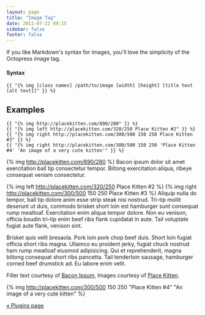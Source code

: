 ```yaml
---
layout: page
title: "Image Tag"
date: 2011-07-22 09:15
sidebar: false
footer: false
---
```


If you like Markdown's syntax for images, you'll love the simplicity of the Octopress image tag.

#### Syntax

    {{ "{% img [class names] /path/to/image [width] [height] [title text [alt text]]" }} %}

## Examples

    {{ "{% img http://placekitten.com/890/280" }} %}
    {{ "{% img left http://placekitten.com/320/250 Place Kitten #2" }} %}
    {{ "{% img right http://placekitten.com/300/500 150 250 Place Kitten #3" }} %}
    {{ "{% img right http://placekitten.com/300/500 150 250 'Place Kitten #4' 'An image of a very cute kitten'" }} %}

{% img http://placekitten.com/890/280 %}
Bacon ipsum dolor sit amet exercitation ball tip consectetur tempor. Biltong exercitation aliqua, ribeye consequat veniam consectetur.

{% img left http://placekitten.com/320/250 Place Kitten #2 %}
{% img right http://placekitten.com/300/500 150 250 Place Kitten #3 %}
Aliquip nulla do tempor, ball tip dolore anim esse strip steak nisi nostrud. Tri-tip mollit deserunt ut duis, commodo brisket short loin est hamburger sunt consequat rump meatloaf. Exercitation enim aliqua tempor dolore. Non eu venison, officia boudin tri-tip enim beef ribs flank cupidatat in aute. Tail voluptate fugiat aute flank, venison sint.

Brisket quis velit bresaola. Pork loin pork chop beef duis. Short loin fugiat officia short ribs magna. Ullamco eu proident jerky, fugiat chuck nostrud ham rump meatloaf eiusmod adipisicing. Qui et reprehenderit, magna biltong consequat short ribs pancetta. Tail tenderloin sausage, hamburger corned beef drumstick ad. Eu labore enim velit.

Filler text courtesy of [Bacon Ipsum](http://baconipsum.com), Images courtesy of [Place Kitten](http://placekitten.com).

{% img http://placekitten.com/300/500 150 250 "Place Kitten #4" "An image of a very cute kitten" %}

[&laquo; Plugins page](/octopress/plugins)
